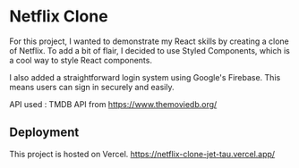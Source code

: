 # Netflix Clone

For this project, I wanted to demonstrate my React skills by creating a clone of Netflix. To add a bit of flair, I decided to use Styled Components, which is a cool way to style React components.

I also added a straightforward login system using Google's Firebase. This means users can sign in securely and easily.

API used : TMDB API from https://www.themoviedb.org/

## Deployment
This project is hosted on Vercel.
https://netflix-clone-jet-tau.vercel.app/
